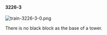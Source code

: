 #### 3226-3
![train-3226-3-0.png](https://github.com/lil-lab/nlvr/raw/master/nlvr/train/images/14/train-3226-3-0.png "train-3226-3-0.png")

There is no black block as the base of a tower.
